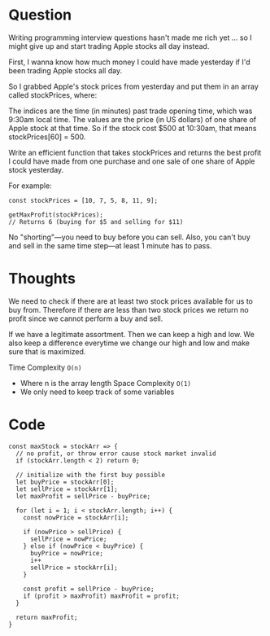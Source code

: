 # Question

Writing programming interview questions hasn't made me rich yet ... so I might give up and start trading Apple stocks all day instead.

First, I wanna know how much money I could have made yesterday if I'd been trading Apple stocks all day.

So I grabbed Apple's stock prices from yesterday and put them in an array called stockPrices, where:

The indices are the time (in minutes) past trade opening time, which was 9:30am local time.
The values are the price (in US dollars) of one share of Apple stock at that time.
So if the stock cost $500 at 10:30am, that means stockPrices[60] = 500.

Write an efficient function that takes stockPrices and returns the best profit I could have made from one purchase and one sale of one share of Apple stock yesterday.

For example:

```
const stockPrices = [10, 7, 5, 8, 11, 9];

getMaxProfit(stockPrices);
// Returns 6 (buying for $5 and selling for $11)
```

No "shorting"—you need to buy before you can sell. Also, you can't buy and sell in the same time step—at least 1 minute has to pass.

# Thoughts

We need to check if there are at least two stock prices available for us to buy from. Therefore if there are less than two stock prices we return no profit since we cannot perform a buy and sell.

If we have a legitimate assortment. Then we can keep a high and low. We also keep a difference everytime we change our high and low and make sure that is maximized.

Time Complexity `O(n)`

- Where n is the array length
  Space Complexity `O(1)`
- We only need to keep track of some variables

# Code

```JS
const maxStock = stockArr => {
  // no profit, or throw error cause stock market invalid
  if (stockArr.length < 2) return 0;

  // initialize with the first buy possible
  let buyPrice = stockArr[0];
  let sellPrice = stockArr[1];
  let maxProfit = sellPrice - buyPrice;

  for (let i = 1; i < stockArr.length; i++) {
    const nowPrice = stockArr[i];

    if (nowPrice > sellPrice) {
      sellPrice = nowPrice;
    } else if (nowPrice < buyPrice) {
      buyPrice = nowPrice;
      i++
      sellPrice = stockArr[i];
    }

    const profit = sellPrice - buyPrice;
    if (profit > maxProfit) maxProfit = profit;
  }

  return maxProfit;
}
```
